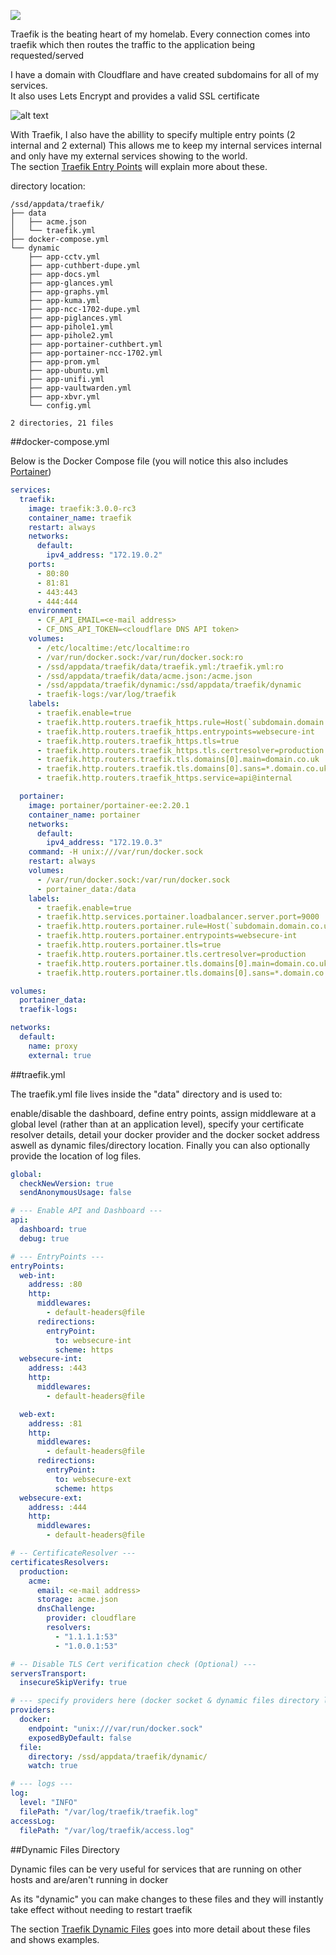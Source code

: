 
![](images/traefik.png)

Traefik is the beating heart of my homelab.  Every connection comes into traefik which then routes the traffic to the application being requested/served

I have a domain with Cloudflare and have created subdomains for all of my services.  
It also uses Lets Encrypt and provides a valid SSL certificate  

![alt text](<images/cloudflare + letsencrypt.png>)

With Traefik, I also have the abillity to specify multiple entry points (2 internal and 2 external)  This allows me to keep my internal services internal and only have my external services showing to the world.  
The section [Traefik Entry Points](https://docs.xanderman.co.uk/entrypoints/) will explain more about these.


directory location:

```
/ssd/appdata/traefik/
├── data
│   ├── acme.json
│   └── traefik.yml
├── docker-compose.yml
└── dynamic
    ├── app-cctv.yml
    ├── app-cuthbert-dupe.yml
    ├── app-docs.yml
    ├── app-glances.yml
    ├── app-graphs.yml
    ├── app-kuma.yml
    ├── app-ncc-1702-dupe.yml
    ├── app-piglances.yml
    ├── app-pihole1.yml
    ├── app-pihole2.yml
    ├── app-portainer-cuthbert.yml
    ├── app-portainer-ncc-1702.yml
    ├── app-prom.yml
    ├── app-ubuntu.yml
    ├── app-unifi.yml
    ├── app-vaultwarden.yml
    ├── app-xbvr.yml
    └── config.yml

2 directories, 21 files
```

##docker-compose.yml

Below is the Docker Compose file (you will notice this also includes [Portainer](https://www.xanlab.co.uk/portainer/))

``` yaml
services:
  traefik:
    image: traefik:3.0.0-rc3
    container_name: traefik
    restart: always
    networks:
      default:
        ipv4_address: "172.19.0.2"
    ports:
      - 80:80
      - 81:81
      - 443:443
      - 444:444
    environment:
      - CF_API_EMAIL=<e-mail address>
      - CF_DNS_API_TOKEN=<cloudflare DNS API token>
    volumes:
      - /etc/localtime:/etc/localtime:ro
      - /var/run/docker.sock:/var/run/docker.sock:ro
      - /ssd/appdata/traefik/data/traefik.yml:/traefik.yml:ro
      - /ssd/appdata/traefik/data/acme.json:/acme.json
      - /ssd/appdata/traefik/dynamic:/ssd/appdata/traefik/dynamic
      - traefik-logs:/var/log/traefik
    labels:
      - traefik.enable=true
      - traefik.http.routers.traefik_https.rule=Host(`subdomain.domain.co.uk`)
      - traefik.http.routers.traefik_https.entrypoints=websecure-int
      - traefik.http.routers.traefik_https.tls=true
      - traefik.http.routers.traefik_https.tls.certresolver=production
      - traefik.http.routers.traefik.tls.domains[0].main=domain.co.uk
      - traefik.http.routers.traefik.tls.domains[0].sans=*.domain.co.uk
      - traefik.http.routers.traefik_https.service=api@internal

  portainer:
    image: portainer/portainer-ee:2.20.1
    container_name: portainer
    networks:
      default:
        ipv4_address: "172.19.0.3"
    command: -H unix:///var/run/docker.sock
    restart: always
    volumes:
      - /var/run/docker.sock:/var/run/docker.sock
      - portainer_data:/data
    labels:
      - traefik.enable=true
      - traefik.http.services.portainer.loadbalancer.server.port=9000
      - traefik.http.routers.portainer.rule=Host(`subdomain.domain.co.uk`)
      - traefik.http.routers.portainer.entrypoints=websecure-int
      - traefik.http.routers.portainer.tls=true
      - traefik.http.routers.portainer.tls.certresolver=production
      - traefik.http.routers.portainer.tls.domains[0].main=domain.co.uk
      - traefik.http.routers.portainer.tls.domains[0].sans=*.domain.co.uk

volumes:
  portainer_data:
  traefik-logs:

networks:
  default:
    name: proxy
    external: true
```

##traefik.yml

The traefik.yml file lives inside the "data" directory and is used to: 

enable/disable the dashboard, define entry points, assign middleware at a global level (rather than at an application level), specify your certificate resolver details, detail your docker provider and the docker socket address aswell as dynamic files/directory location.  Finally you can also optionally provide the location of log files.


``` yaml
global:
  checkNewVersion: true
  sendAnonymousUsage: false

# --- Enable API and Dashboard ---
api:
  dashboard: true
  debug: true

# --- EntryPoints ---
entryPoints:
  web-int:
    address: :80
    http:
      middlewares:
        - default-headers@file
      redirections:
        entryPoint:
          to: websecure-int
          scheme: https
  websecure-int:
    address: :443
    http:
      middlewares:
        - default-headers@file

  web-ext:
    address: :81
    http:
      middlewares:
        - default-headers@file
      redirections:
        entryPoint:
          to: websecure-ext
          scheme: https
  websecure-ext:
    address: :444
    http:
      middlewares:
        - default-headers@file

# -- CertificateResolver ---
certificatesResolvers:
  production:
    acme:
      email: <e-mail address>
      storage: acme.json
      dnsChallenge:
        provider: cloudflare
        resolvers:
          - "1.1.1.1:53"
          - "1.0.0.1:53"

# -- Disable TLS Cert verification check (Optional) ---
serversTransport:
  insecureSkipVerify: true

# --- specify providers here (docker socket & dynamic files directory location) ---
providers:
  docker:
    endpoint: "unix:///var/run/docker.sock"
    exposedByDefault: false
  file:
    directory: /ssd/appdata/traefik/dynamic/
    watch: true

# --- logs ---
log:
  level: "INFO"
  filePath: "/var/log/traefik/traefik.log"
accessLog:
  filePath: "/var/log/traefik/access.log"
```

##Dynamic Files Directory

Dynamic files can be very useful for services that are running on other hosts and are/aren't running in docker

As its "dynamic" you can make changes to these files and they will instantly take effect without needing to restart traefik

The section [Traefik Dynamic Files](https://docs.xanderman.co.uk/dynamic/) goes into more detail about these files and shows examples.
